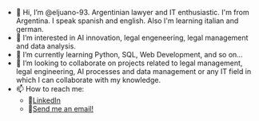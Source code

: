 - 👋 Hi, I’m @eljuano-93. Argentinian lawyer and IT enthusiastic.
     I'm from Argentina. I speak spanish and english. Also I'm learning italian and german.
- 👀 I’m interested in AI innovation, legal engeneering, legal management and data analysis.
- 🌱 I’m currently learning Python, SQL, Web Development, and so on...
- 💞️ I’m looking to collaborate on projects related to legal management, legal engineering, AI processes and data management 
     or any IT field in which I can collaborate with my knowledge.
- 📫 How to reach me:
    - 🔗<a href="www.linkedin.com/in/juanignaciobertellotti" target="_blank" rel="noreferrer noopener">LinkedIn</a> 
    - 📧<a href="mailto: juanignaciobertellotti@gmail.com">Send me an email!</a>
    

<!---
eljuano-93/eljuano-93 is a ✨ special ✨ repository because its `README.md` (this file) appears on your GitHub profile.
You can click the Preview link to take a look at your changes.
--->
